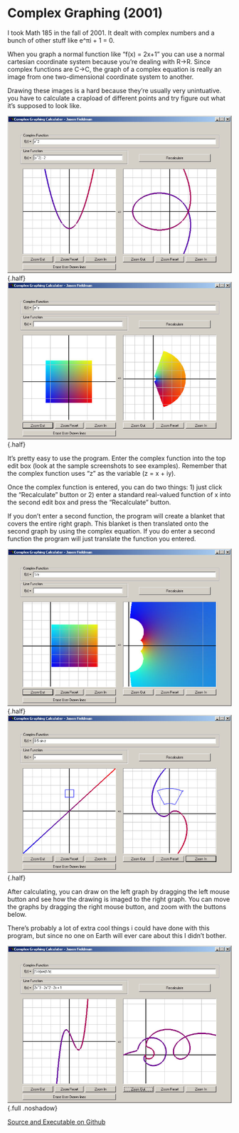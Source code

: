# Complex Graphing (2001)

I took Math 185 in the fall of 2001. It dealt with complex numbers and a bunch of other stuff like e^πi + 1 = 0.

When you graph a normal function like “f(x) = 2x+1” you can use a normal cartesian coordinate system because you’re dealing with R->R. Since complex functions are C->C, the graph of a complex equation is really an image from one two-dimensional coordinate system to another.

Drawing these images is a hard because they’re usually very unintuative. you have to calculate a crapload of different points and try figure out what it’s supposed to look like.

![Screenshot](/img/pg/complex/complex1.jpg) {.half}
![Screenshot](/img/pg/complex/complex2.jpg) {.half}

It’s pretty easy to use the program. Enter the complex function into the top edit box (look at the sample screenshots to see examples). Remember that the complex function uses “z” as the variable (z = x + iy).

Once the complex function is entered, you can do two things: 1) just click the “Recalculate” button or 2) enter a standard real-valued function of x into the second edit box and press the “Recalculate” button.

If you don’t enter a second function, the program will create a blanket that covers the entire right graph. This blanket is then translated onto the second graph by using the complex equation. If you do enter a second function the program will just translate the function you entered.

![Screenshot](/img/pg/complex/complex3.jpg) {.half}
![Screenshot](/img/pg/complex/complex4.jpg) {.half}

After calculating, you can draw on the left graph by dragging the left mouse button and see how the drawing is imaged to the right graph. You can move the graphs by dragging the right mouse button, and zoom with the buttons below.

There’s probably a lot of extra cool things i could have done with this program, but since no one on Earth will ever care about this I didn’t bother.

![Screenshot](/img/pg/complex/complex5.jpg) {.full .noshadow}

[Source and Executable on Github](https://github.com/jmfieldman/Old-Projects/tree/master/Complex_Graphing)
